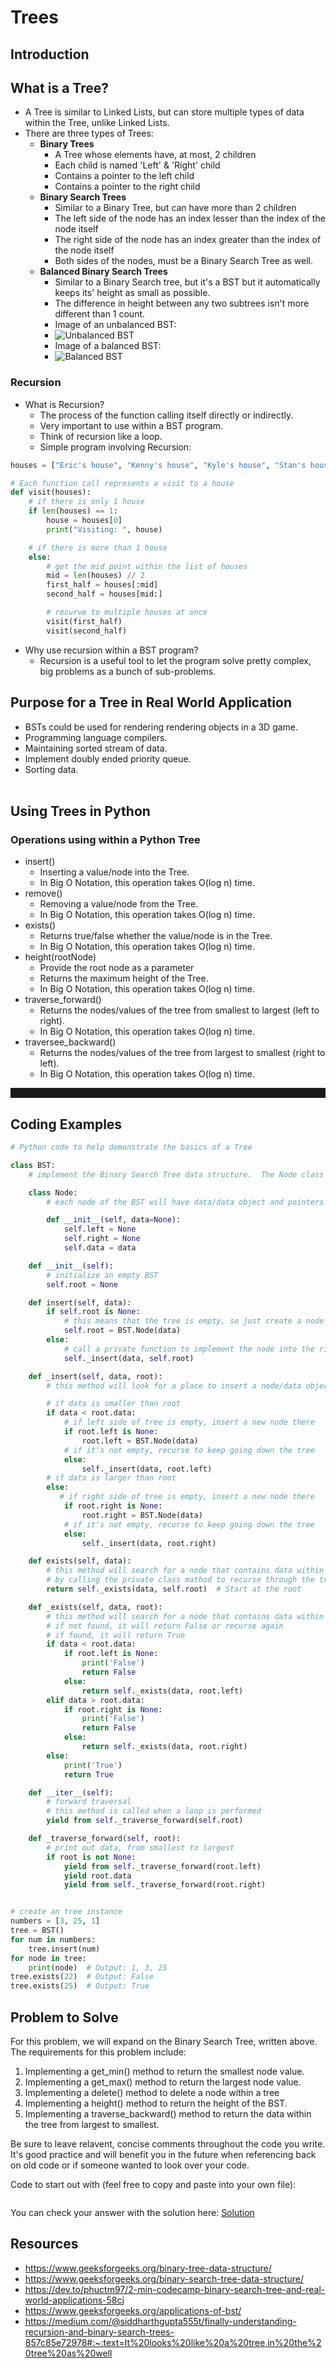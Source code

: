# Trees

## Introduction

## **What is a Tree?**

- A Tree is similar to Linked Lists, but can store multiple types of data within the Tree, unlike Linked Lists.
- There are three types of Trees:
  - **Binary Trees**
    - A Tree whose elements have, at most, 2 children
    - Each child is named 'Left' & 'Right' child
    - Contains a pointer to the left child
    - Contains a pointer to the right child
  - **Binary Search Trees**
    - Similar to a Binary Tree, but can have more than 2 children
    - The left side of the node has an index lesser than the index of the node itself
    - The right side of the node has an index greater than the index of the node itself
    - Both sides of the nodes, must be a Binary Search Tree as well.
  - **Balanced Binary Search Trees**
    - Similar to a Binary Search tree, but it's a BST but it automatically keeps its' height as small as possible.
    - The difference in height between any two subtrees isn't more different than 1 count.
    - Image of an unbalanced BST:
    - ![Unbalanced BST](images/unbalancedBST-rep-1.png)
    - Image of a balanced BST:
    - ![Balanced BST](images/balancedBST-rep-1.png)

### **Recursion**

- What is Recursion?
  - The process of the function calling itself directly or indirectly.
  - Very important to use within a BST program.
  - Think of recursion like a loop.
  - Simple program involving Recursion:

```python
houses = ["Eric's house", "Kenny's house", "Kyle's house", "Stan's house"]

# Each function call represents a visit to a house
def visit(houses):
    # if there is only 1 house
    if len(houses) == 1:
        house = houses[0]
        print("Visiting: ", house)

    # if there is more than 1 house
    else:
        # get the mid point within the list of houses
        mid = len(houses) // 2
        first_half = houses[:mid]
        second_half = houses[mid:]

        # recurve to multiple houses at once
        visit(first_half)
        visit(second_half)
```

- Why use recursion within a BST program?
  - Recursion is a useful tool to let the program solve pretty complex, big problems as a bunch of sub-problems.

## **Purpose for a Tree in Real World Application**

- BSTs could be used for rendering rendering objects in a 3D game.
- Programming language compilers.
- Maintaining sorted stream of data.
- Implement doubly ended priority queue.
- Sorting data.
  <br><br>

## **Using Trees in Python**

### **Operations using within a Python Tree**

- insert()
  - Inserting a value/node into the Tree.
  - In Big O Notation, this operation takes O(log n) time.
- remove()
  - Removing a value/node from the Tree.
  - In Big O Notation, this operation takes O(log n) time.
- exists()
  - Returns true/false whether the value/node is in the Tree.
  - In Big O Notation, this operation takes O(log n) time.
- height(rootNode)
  - Provide the root node as a parameter
  - Returns the maximum height of the Tree.
  - In Big O Notation, this operation takes O(log n) time.
- traverse_forward()
  - Returns the nodes/values of the tree from smallest to largest (left to right).
  - In Big O Notation, this operation takes O(log n) time.
- traversee_backward()
  - Returns the nodes/values of the tree from largest to smallest (right to left).
  - In Big O Notation, this operation takes O(log n) time.

<hr style='border-width: .5px; padding-top: 10px; padding-bottom: 5px;' />

## **Coding Examples**

```python
# Python code to help demonstrate the basics of a Tree

class BST:
    # implement the Binary Search Tree data structure.  The Node class below is an inner class to create a node/data object

    class Node:
        # each node of the BST will have data/data object and pointers to the left and right sub-tree

        def __init__(self, data=None):
            self.left = None
            self.right = None
            self.data = data

    def __init__(self):
        # initialize an empty BST
        self.root = None

    def insert(self, data):
        if self.root is None:
            # this means that the tree is empty, so just create a node within the tree
            self.root = BST.Node(data)
        else:
            # call a private function to implement the node into the right place within the tree. We use this function recursively.
            self._insert(data, self.root)

    def _insert(self, data, root):
        # this method will look for a place to insert a node/data object

        # if data is smaller than root
        if data < root.data:
            # if left side of tree is empty, insert a new node there
            if root.left is None:
                root.left = BST.Node(data)
            # if it's not empty, recurse to keep going down the tree
            else:
                self._insert(data, root.left)
        # if data is larger than root
        else:
           # if right side of tree is empty, insert a new node there
            if root.right is None:
                root.right = BST.Node(data)
            # if it's not empty, recurse to keep going down the tree
            else:
                self._insert(data, root.right)

    def exists(self, data):
        # this method will search for a node that contains data within the BST
        # by calling the private class mathod to recurse through the tree
        return self._exists(data, self.root)  # Start at the root

    def _exists(self, data, root):
        # this method will search for a node that contains data within the BST
        # if not found, it will return False or recurse again
        # if found, it will return True
        if data < root.data:
            if root.left is None:
                print('False')
                return False
            else:
                return self._exists(data, root.left)
        elif data > root.data:
            if root.right is None:
                print('False')
                return False
            else:
                return self._exists(data, root.right)
        else:
            print('True')
            return True

    def __iter__(self):
        # forward traversal
        # this method is called when a loop is performed
        yield from self._traverse_forward(self.root)

    def _traverse_forward(self, root):
        # print out data, from smallest to largest
        if root is not None:
            yield from self._traverse_forward(root.left)
            yield root.data
            yield from self._traverse_forward(root.right)


# create an tree instance
numbers = [3, 25, 1]
tree = BST()
for num in numbers:
    tree.insert(num)
for node in tree:
    print(node)  # Output: 1, 3, 25
tree.exists(22)  # Output: False
tree.exists(25)  # Output: True
```

## **Problem to Solve**

For this problem, we will expand on the Binary Search Tree, written above. The requirements for this problem include:

1. Implementing a get_min() method to return the smallest node value.
1. Implementing a get_max() method to return the largest node value.
1. Implementing a delete() method to delete a node within a tree
1. Implementing a height() method to return the height of the BST.
1. Implementing a traverse_backward() method to return the data within the tree from largest to smallest.

Be sure to leave relavent, concise comments throughout the code you write. It's good practice and will benefit you in the future when referencing back on old code or if someone wanted to look over your code.

Code to start out with (feel free to copy and paste into your own file):

```python

```

You can check your answer with the solution here: [Solution](tree-problem.py)

## Resources

- https://www.geeksforgeeks.org/binary-tree-data-structure/
- https://www.geeksforgeeks.org/binary-search-tree-data-structure/
- https://dev.to/phuctm97/2-min-codecamp-binary-search-tree-and-real-world-applications-58cj
- https://www.geeksforgeeks.org/applications-of-bst/
- https://medium.com/@siddharthgupta555t/finally-understanding-recursion-and-binary-search-trees-857c85e72978#:~:text=It%20looks%20like%20a%20tree,in%20the%20tree%20as%20well
